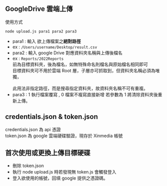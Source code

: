 ## GoogleDrive 雲端上傳

使用方式

```
node upload.js para1 para2 para3

```

- para1 : 輸入 欲上傳檔案之<b>絕對路徑</b>
- ex : `/Users/username/Desktop/result.csv`
- para2 : 輸入 google Drive 對應資料夾名稱與上傳後檔名
- ex : `Reports/2022Reports` <br/>
  前為目標資料夾，後為檔名，如無特殊命名則檔名與原始檔名相同即可 <br/>
  目標資料夾可不用於雲端 Root 層，子層亦可抓取到，但資料夾名稱必須為唯獨，<br/><br/>
  此用法非指定路徑，而是搜尋指定資料夾，故資料夾名稱不可有重複。
- para3 : 1 執行檔案覆寫 , 0 檔案不複寫直接新增
  若參數為 1 將清除資料夾後重新上傳。

## credentials.json & token.json

credentials.json 為 api 憑證 <br/>
token.json 為 google 雲端硬碟驗證，現存於 Xinmedia 帳號

## 首次使用或更換上傳目標硬碟

- 刪除 token.json
- 執行 node upload.js 時若發現無 token.js 會觸發登入
- 登入欲使用的帳號，回填 google 提供之憑證碼。
